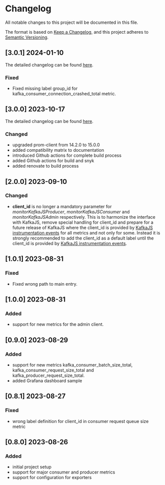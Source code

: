 # Changelog

All notable changes to this project will be documented in this file.

The format is based on [Keep a Changelog](https://keepachangelog.com/en/1.1.0/),
and this project adheres to [Semantic Versioning](https://semver.org/spec/v2.0.0.html).

## [3.0.1] 2024-01-10

The detailed changelog can be found [here](https://github.com/christiangalsterer/kafkajs-prometheus-exporter/compare/v3.0.0...v3.0.1).

### Fixed

- Fixed missing label group_id for kafka_consumer_connection_crashed_total metric.

## [3.0.0] 2023-10-17

The detailed changelog can be found [here](https://github.com/christiangalsterer/kafkajs-prometheus-exporter/compare/v2.0.0...v3.0.0).

### Changed

- upgraded prom-client from 14.2.0 to 15.0.0
- added compatibility matrix to documentation
- introduced Github actions for complete build process
- added Github actions for build and snyk
- added renovate to build process

## [2.0.0] 2023-09-10

### Changed

- **client_id** is no longer a mandatory parameter for _monitorKafkaJSProducer_, _monitorKafkaJSConsumer_ and _monitorKafkaJSAdmin_ respectively. This is to harmonize the interface with KafkaJS, remove special handling for client_id and prepare for a future release of KafkaJS where the client_id is provided by [KafkaJS instrumentation events](https://kafka.js.org/docs/instrumentation-events) for all metrics and not only for some. Instead it is strongly recommended to add the client_id as a default label until the client_id is provided by [KafkaJS instrumentation events](https://kafka.js.org/docs/instrumentation-events).

## [1.0.1] 2023-08-31

### Fixed

- Fixed wrong path to main entry.

## [1.0.0] 2023-08-31

### Added

- support for new metrics for the admin client.

## [0.9.0] 2023-08-29

### Added

- support for new metrics kafka_consumer_batch_size_total, kafka_consumer_request_size_total and kafka_producer_request_size_total.
- added Grafana dashboard sample

## [0.8.1] 2023-08-27

### Fixed

- wrong label definition for client_id in consumer request queue size metric

## [0.8.0] 2023-08-26

### Added

- initial project setup
- support for major consumer and producer metrics
- support for configuration for exporters
